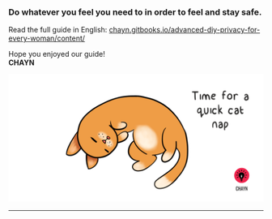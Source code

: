 ### Do whatever you feel you need to in order to feel and stay safe.

Read the full guide in English: [chayn.gitbooks.io/advanced-diy-privacy-for-every-woman/content/](https://chayn.gitbooks.io/advanced-diy-privacy-for-every-woman/content/)

Hope you enjoyed our guide!  
**CHAYN**

![](assets/Cat-nap--medium.gif)

---



